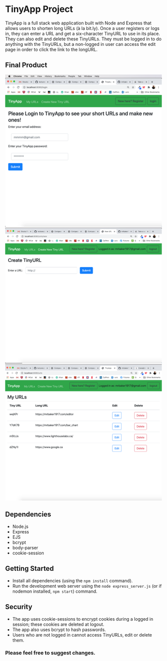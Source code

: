 # TinyApp Project

TinyApp is a full stack web application built with Node and Express that allows users to shorten long URLs (à la bit.ly).
Once a user registers or logs in, they can enter a URL and get a six-character TinyURL to use in its place.
They can also edit and delete these TinyURLs. They must be logged in to do anything with the TinyURLs, but a non-logged in
user can access the edit page in order to click the link to the longURL.

## Final Product

!["screenshot of login page"](https://github.com/mrbaker1917/tinyapp/blob/master/docs/login-page.png)
!["screenshot TinyURL creation page"](https://github.com/mrbaker1917/tinyapp/blob/master/docs/new-TinyURL-page.png)
!["screenshot of urls page"](https://github.com/mrbaker1917/tinyapp/blob/master/docs/urls-page.png)

## Dependencies

- Node.js
- Express
- EJS
- bcrypt
- body-parser
- cookie-session

## Getting Started

- Install all dependencies (using the `npm install` command).
- Run the development web server using the `node express_server.js` (or if nodemon installed, `npm start`) command.

## Security
- The app uses cookie-sessions to encrypt cookies during a logged in session; these cookies are deleted at logout.
- The app also uses bcrypt to hash passwords.
- Users who are not logged in cannot access TinyURLs, edit or delete them.

### Please feel free to suggest changes. 